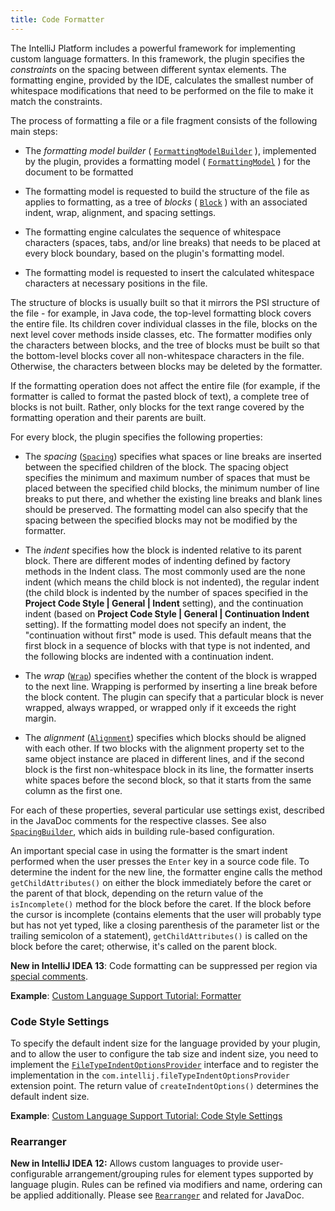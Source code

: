 ```yaml
---
title: Code Formatter
---
```

<!-- Copyright 2000-2020 JetBrains s.r.o. and other contributors. Use of this source code is governed by the Apache 2.0 license that can be found in the LICENSE file. -->

The IntelliJ Platform includes a powerful framework for implementing custom language formatters.
In this framework, the plugin specifies the *constraints* on the spacing between different syntax elements.
The formatting engine, provided by the IDE, calculates the smallest number of whitespace modifications that need to be performed on the file to make it match the constraints.

The process of formatting a file or a file fragment consists of the following main steps:

*  The _formatting model builder_ (
   [`FormattingModelBuilder`](upsource:///platform/code-style-api/src/com/intellij/formatting/FormattingModelBuilder.java)
   ), implemented by the plugin, provides a formatting model (
   [`FormattingModel`](upsource:///platform/code-style-api/src/com/intellij/formatting/FormattingModel.java)
   ) for the document to be formatted

*  The formatting model is requested to build the structure of the file as applies to formatting, as a tree of _blocks_ (
   [`Block`](upsource:///platform/code-style-api/src/com/intellij/formatting/Block.java)
   ) with an associated indent, wrap, alignment, and spacing settings.

*  The formatting engine calculates the sequence of whitespace characters (spaces, tabs, and/or line breaks) that needs to be placed at every block boundary, based on the plugin's formatting model.

*  The formatting model is requested to insert the calculated whitespace characters at necessary positions in the file.

The structure of blocks is usually built so that it mirrors the PSI structure of the file - for example, in Java code, the top-level formatting block covers the entire file.
Its children cover individual classes in the file, blocks on the next level cover methods inside classes, etc.
The formatter modifies only the characters between blocks, and the tree of blocks must be built so that the bottom-level blocks cover all non-whitespace characters in the file.
Otherwise, the characters between blocks may be deleted by the formatter.

If the formatting operation does not affect the entire file (for example, if the formatter is called to format the pasted block of text), a complete tree of blocks is not built.
Rather, only blocks for the text range covered by the formatting operation and their parents are built.

For every block, the plugin specifies the following properties:

*  The _spacing_ ([`Spacing`](upsource:///platform/code-style-api/src/com/intellij/formatting/Spacing.java)) specifies what spaces or line breaks are inserted between the specified children of the block.
   The spacing object specifies the minimum and maximum number of spaces that must be placed between the specified child blocks, the minimum number of line breaks to put there, and whether the existing line breaks and blank lines should be preserved.
   The formatting model can also specify that the spacing between the specified blocks may not be modified by the formatter.

*  The _indent_ specifies how the block is indented relative to its parent block.
   There are different modes of indenting defined by factory methods in the Indent class.
   The most commonly used are the none indent (which means the child block is not indented), the regular indent (the child block is indented by the number of spaces specified in the **Project Code Style \| General \| Indent** setting), and the continuation indent (based on **Project Code Style \| General \| Continuation Indent** setting).
   If the formatting model does not specify an indent, the "continuation without first" mode is used. 
   This default means that the first block in a sequence of blocks with that type is not indented, and the following blocks are indented with a continuation indent.

*  The _wrap_ ([`Wrap`](upsource:///platform/code-style-api/src/com/intellij/formatting/Wrap.java)) specifies whether the content of the block is wrapped to the next line.
   Wrapping is performed by inserting a line break before the block content.
   The plugin can specify that a particular block is never wrapped, always wrapped, or wrapped only if it exceeds the right margin.

*  The _alignment_ ([`Alignment`](upsource:///platform/code-style-api/src/com/intellij/formatting/Alignment.java)) specifies which blocks should be aligned with each other.
   If two blocks with the alignment property set to the same object instance are placed in different lines, and if the second block is the first non-whitespace block in its line, the formatter inserts white spaces before the second block, so that it starts from the same column as the first one.

For each of these properties, several particular use settings exist, described in the JavaDoc comments for the respective classes.
See also [`SpacingBuilder`](upsource:///platform/code-style-api/src/com/intellij/formatting/SpacingBuilder.java), which aids in building rule-based configuration.

An important special case in using the formatter is the smart indent performed when the user presses the `Enter` key in a source code file.
To determine the indent for the new line, the formatter engine calls the method `getChildAttributes()` on either the block immediately before the caret or the parent of that block, depending on the return value of the `isIncomplete()` method for the block before the caret.
If the block before the cursor is incomplete (contains elements that the user will probably type but has not yet typed, like a closing parenthesis of the parameter list or the trailing semicolon of a statement), `getChildAttributes()` is called on the block before the caret; otherwise, it's called on the parent block.

**New in IntelliJ IDEA 13**:
Code formatting can be suppressed per region via [special comments](https://youtrack.jetbrains.com/issue/IDEA-56995#comment=27-605969).

**Example**:
[Custom Language Support Tutorial: Formatter](/tutorials/custom_language_support/formatter.md)

### Code Style Settings

To specify the default indent size for the language provided by your plugin, and to allow the user to configure the tab size and indent size, you need to implement the [`FileTypeIndentOptionsProvider`](upsource:///platform/lang-api/src/com/intellij/psi/codeStyle/FileTypeIndentOptionsProvider.java) interface and to register the implementation in the `com.intellij.fileTypeIndentOptionsProvider` extension point.
The return value of `createIndentOptions()` determines the default indent size.

**Example**:
[Custom Language Support Tutorial: Code Style Settings](/tutorials/custom_language_support/code_style_settings.md)

### Rearranger

**New in IntelliJ IDEA 12:**
Allows custom languages to provide user-configurable arrangement/grouping rules for element types supported by language plugin.
Rules can be refined via modifiers and name, ordering can be applied additionally.
Please see [`Rearranger`](upsource:///platform/code-style-api/src/com/intellij/psi/codeStyle/arrangement/Rearranger.java) and related for JavaDoc.
